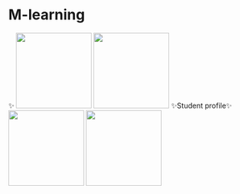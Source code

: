 # M-learning

✨
<img src="https://user-images.githubusercontent.com/94317889/205506539-3d8b6951-9c61-469e-8d65-b37a89b486ba.jpg" width="150">
<img src="https://user-images.githubusercontent.com/94317889/205506572-917b6fcc-4541-49c1-ab46-44a1a3afda88.jpg" width="150">
✨Student profile✨
<img src="https://user-images.githubusercontent.com/94317889/205506627-97890afd-1b97-4f2c-bb66-c33f489ed91d.jpg" width="150">
<img src="https://user-images.githubusercontent.com/94317889/205506732-cf5a2e2c-bca1-4a9d-b641-98b4faedfa62.jpg" width="150">


